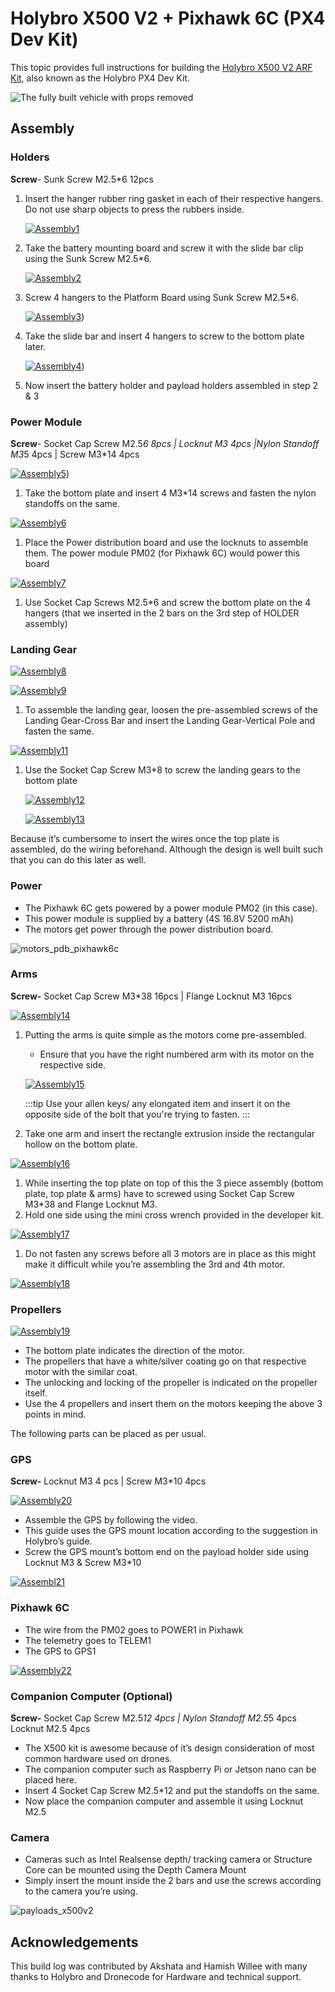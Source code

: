 # Holybro X500 V2 + Pixhawk 6C (PX4 Dev Kit)

This topic provides full instructions for building the [Holybro X500 V2 ARF Kit](http://shop.holybro.com/x500-v2-kit_p1288.html), also known as the Holybro PX4 Dev Kit.

![The fully built vehicle with props removed](../../assets/airframes/multicopter/x500_v2_holybro_pixhawk6c/kit_no_props.jpg)


## Assembly

### Holders

**Screw**-  Sunk Screw M2.5*6 12pcs

1. Insert the hanger rubber ring gasket in each of their respective hangers.
   Do not use sharp objects to press the rubbers inside.

   [![Assembly1](https://img.youtube.com/vi/4Tid-FCP_aI/0.jpg)](https://www.youtube.com/watch?v=4Tid-FCP_aI)


1. Take the battery mounting board and screw it with the slide bar clip using the Sunk Screw M2.5*6.

   [![Assembly2](https://img.youtube.com/vi/9E-rld6tPWQ/0.jpg)](https://youtu.be/9E-rld6tPWQ)

1. Screw 4 hangers to the Platform Board using Sunk Screw M2.5*6.

   [![Assembly3](https://img.youtube.com/vi/4qIBABc9KsY/0.jpg)](https://youtu.be/4qIBABc9KsY))

1. Take the slide bar and insert 4 hangers to screw to the bottom plate later.

   [![Assembly4](https://img.youtube.com/vi/CFx6Ct7FCIc/0.jpg)](https://youtu.be/CFx6Ct7FCIc))

1. Now insert the battery holder and payload holders assembled in step 2 & 3


### Power Module

**Screw**- Socket Cap Screw M2.5*6 8pcs | Locknut M3 4pcs |Nylon Standoff M3*5 4pcs | Screw M3*14 4pcs

[![Assembly5](https://img.youtube.com/vi/0knU3Q_opEo/0.jpg)](https://youtu.be/0knU3Q_opEo))

1. Take the bottom plate and insert 4 M3*14 screws and fasten the nylon standoffs on the same.

[![Assembly6](https://img.youtube.com/vi/IfsMXTr3Uy4/0.jpg)](https://youtu.be/IfsMXTr3Uy4)

1. Place the Power distribution board and use the locknuts to assemble them. The power module PM02 (for Pixhawk 6C) would power this board

[![Assembly7](https://img.youtube.com/vi/Qjs6pqarRIY/0.jpg)](https://youtu.be/Qjs6pqarRIY)

1. Use Socket Cap Screws M2.5*6 and screw the bottom plate on the 4 hangers (that we inserted in the 2 bars on the 3rd step of HOLDER assembly)

  <!--  @[youtube](https://youtu.be/Qjs6pqarRIY) -->

### Landing Gear

[![Assembly8](https://img.youtube.com/vi/mU4vm4zyjcY/0.jpg)](https://youtu.be/mU4vm4zyjcY)

[![Assembly9](https://img.youtube.com/vi/7REaF3YAqLg/0.jpg)](https://youtu.be/7REaF3YAqLg)

1. To assemble the landing gear, loosen the pre-assembled screws of the Landing Gear-Cross Bar and insert the Landing Gear-Vertical Pole and fasten the same.

[![Assembly11](https://img.youtube.com/vi/iDxzWeyCN54/0.jpg)](https://youtu.be/iDxzWeyCN54)

1. Use the Socket Cap Screw M3*8 to screw the landing gears to the bottom plate

   [![Assembly12](https://img.youtube.com/vi/3fNJQraCJx0/0.jpg)](https://youtu.be/3fNJQraCJx0)

   [![Assembly13](https://img.youtube.com/vi/3en4DlQF4XU/0.jpg)](https://youtu.be/3en4DlQF4XU)

Because it’s cumbersome to insert the wires once the top plate is assembled, do the wiring beforehand. 
Although the design is well built such that you can do this later as well.

### Power

- The Pixhawk 6C gets powered by a power module PM02 (in this case).
- This power module is supplied by a battery (4S 16.8V 5200 mAh)
- The motors get power through the power distribution board.

![motors_pdb_pixhawk6c](../../assets/airframes/multicopter/x500_v2_holybro_pixhawk6c/motors_pdb_pixhawk6c.png)


### Arms

**Screw-** Socket Cap Screw M3*38 16pcs | Flange Locknut M3 16pcs

[![Assembly14](https://img.youtube.com/vi/66Hfy6ysOpg/0.jpg)](https://youtu.be/66Hfy6ysOpg)

1. Putting the arms is quite simple as the motors come pre-assembled.
   - Ensure that you have the right numbered arm with its motor on the respective side.

   [![Assembly15](https://img.youtube.com/vi/45KCey3WiJ4/0.jpg)](https://youtu.be/45KCey3WiJ4)

   :::tip
   Use your allen keys/ any elongated item and insert it on the opposite side of the bolt that you're trying to fasten.
   :::

1. Take one arm and insert the rectangle extrusion inside the rectangular hollow on the bottom plate.

[![Assembly16](https://img.youtube.com/vi/GOTqmjq9_3s/0.jpg)](https://youtu.be/GOTqmjq9_3s)

1. While inserting the top plate on top of this the 3 piece assembly (bottom plate, top plate & arms) have to screwed using Socket Cap Screw M3*38 and Flange Locknut M3. 
1. Hold one side using the mini cross wrench provided in the developer kit.

[![Assembly17](https://img.youtube.com/vi/2rcNVekJQd0/0.jpg)](https://youtu.be/2rcNVekJQd0)

1. Do not fasten any screws before all 3 motors are in place as this might make it difficult while you’re assembling the 3rd and 4th motor.

[![Assembly18](https://img.youtube.com/vi/SlKRuNoE_AY/0.jpg)](https://youtu.be/SlKRuNoE_AY)

### Propellers

[![Assembly19](https://img.youtube.com/vi/yu75VkMaIyc/0.jpg)](https://youtu.be/yu75VkMaIyc)

- The bottom plate indicates the direction of the motor.
- The propellers that have a white/silver coating go on that respective motor with the similar coat.
- The unlocking and locking of the propeller is indicated on the propeller itself.
- Use the 4 propellers and insert them on the motors keeping the above 3 points in mind.

The following parts can be placed as per usual.

### GPS

**Screw-** Locknut M3 4 pcs | Screw M3*10 4pcs

[![Assembly20](https://img.youtube.com/vi/aiFxVJFjlos/0.jpg)](https://youtu.be/aiFxVJFjlos)

- Assemble the GPS by following the video.
- This guide uses the GPS mount location according to the suggestion in Holybro’s guide.
- Screw the GPS mount’s bottom end on the payload holder side using Locknut M3 & Screw M3*10

[![Assembl21](https://img.youtube.com/vi/uG5UKy3FrIc/0.jpg)](https://youtu.be/uG5UKy3FrIc)

### Pixhawk 6C

- The wire from the PM02 goes to POWER1 in Pixhawk
- The telemetry goes to TELEM1
- The GPS to GPS1

[![Assembly22](https://img.youtube.com/vi/wFlr_I3jERQ/0.jpg)](https://youtu.be/wFlr_I3jERQ)

### Companion Computer (Optional)

**Screw-** Socket Cap Screw M2.5*12 4pcs | Nylon Standoff M2.5*5 4pcs Locknut M2.5 4pcs

- The X500 kit is awesome because of it’s design consideration of most common hardware used on drones.
- The companion computer such as Raspberry Pi or Jetson nano can be placed here.
- Insert 4 Socket Cap Screw M2.5*12 and put the standoffs on the same.
- Now place the companion computer and assemble it using Locknut M2.5

### Camera

- Cameras such as Intel Realsense depth/ tracking camera or Structure Core can be mounted using the Depth Camera Mount
- Simply insert the mount inside the 2 bars and use the screws according to the camera you’re using.

![payloads_x500v2](../../assets/airframes/multicopter/x500_v2_holybro_pixhawk6c/payloads_x500v2.png)

## Acknowledgements

This build log was contributed by Akshata and Hamish Willee with many thanks to Holybro and Dronecode for Hardware and technical support.